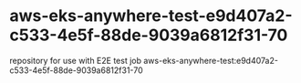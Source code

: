 # aws-eks-anywhere-test-e9d407a2-c533-4e5f-88de-9039a6812f31-70
repository for use with E2E test job aws-eks-anywhere-test:e9d407a2-c533-4e5f-88de-9039a6812f31-70
